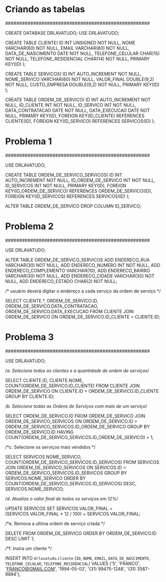 # Criando as tabelas
####################################################

CREATE DATABASE DRLAVATUDO;
USE DRLAVATUDO;

CREATE TABLE CLIENTE(
ID INT UNSIGNED NOT NULL,
NOME VARCHAR(60) NOT NULL,
EMAIL VARCHAR(80) NOT NULL,
DATA_DE_NASCIMENTO DATE NOT NULL,
TELEFONE_CELULAR CHAR(15) NOT NULL,
TELEFONE_RESIDENCIAL CHAR(14) NOT NULL,
PRIMARY KEY(ID)
);

CREATE TABLE SERVICOS(
ID INT AUTO_INCREMENT NOT NULL, 
NOME_SERVICO VARCHAR(60) NOT NULL, 
VALOR_FINAL DOUBLE(9,2) NOT NULL, 
CUSTO_EMPRESA DOUBLE(9,2) NOT NULL,
PRIMARY KEY(ID)
);

CREATE TABLE ORDEM_DE_SERVICO(
ID INT AUTO_INCREMENT NOT NULL,
ID_CLIENTE INT NOT NULL, 
ID_SERVICO INT NOT NULL, 
DATA_CONTRATACAO DATE NOT NULL, 
DATA_EXECUCAO DATE NOT NULL, 
PRIMARY KEY(ID),
FOREIGN KEY(ID_CLIENTE) REFERENCES CLIENTE(ID),
FOREIGN KEY(ID_SERVICO) REFERENCES SERVICOS(ID)
);

# Problema 1
####################################################

USE DRLAVATUDO;

CREATE TABLE ORDEM_DE_SERVICO_SERVICOS(
ID INT AUTO_INCREMENT NOT NULL,
ID_ORDEM_DE_SERVICO INT NOT NULL,
ID_SERVICOS INT NOT NULL,
PRIMARY KEY(ID),
FOREIGN KEY(ID_ORDEM_DE_SERVICO) REFERENCES ORDEM_DE_SERVICO(ID),
FOREIGN KEY(ID_SERVICOS) REFERENCES SERVICOS(ID)
);

ALTER TABLE ORDEM_DE_SERVICO
DROP COLUMN ID_SERVICO;

# Problema 2
####################################################

USE DRLAVATUDO;

ALTER TABLE ORDEM_DE_SERVICO_SERVICOS
ADD ENDERECO_RUA VARCHAR(30) NOT NULL,
ADD	ENDERECO_NUMERO INT NOT NULL,
ADD ENDERECO_COMPLEMENTO VARCHAR(10),
ADD ENDERECO_BAIRRO VARCHAR(30) NOT NULL,
ADD ENDERECO_CIDADE VARCHAR(30) NOT NULL,
ADD ENDERECO_ESTADO CHAR(2) NOT NULL;

/* usuário deverá digitar o endereço a cada serviço da ordem de serviço */

SELECT CLIENTE.*, ORDEM_DE_SERVICO.ID, ORDEM_DE_SERVICO.DATA_CONTRATACAO, ORDEM_DE_SERVICO.DATA_EXECUCAO FROM CLIENTE JOIN ORDEM_DE_SERVICO ON ORDEM_DE_SERVICO.ID_CLIENTE = CLIENTE.ID; 

# Problema 3
####################################################

USE DRLAVATUDO;

/*a. Selecione todos os clientes e a quantidade de ordem de serviços*/

SELECT 
	CLIENTE.ID,
	CLIENTE.NOME,
    COUNT(ORDEM_DE_SERVICO.ID_CLIENTE) 
FROM 
	CLIENTE JOIN ORDEM_DE_SERVICO ON CLIENTE.ID = ORDEM_DE_SERVICO.ID_CLIENTE
GROUP BY 
	CLIENTE.ID;

/*b. Selecione todas as Ordens de Serviços com mais de um serviço*/

SELECT 
    ORDEM_DE_SERVICO.ID
FROM
    ORDEM_DE_SERVICO JOIN ORDEM_DE_SERVICO_SERVICOS ON ORDEM_DE_SERVICO.ID = ORDEM_DE_SERVICO_SERVICOS.ID_ORDEM_DE_SERVICO
GROUP BY 
	ORDEM_DE_SERVICO.ID
HAVING
	COUNT(ORDEM_DE_SERVICO_SERVICOS.ID_ORDEM_DE_SERVICO) > 1;


/*c. Selecione os serviços mais vendidos */

SELECT
	SERVICOS.NOME_SERVICO,
    COUNT(ORDEM_DE_SERVICO_SERVICOS.ID_SERVICOS)
FROM
	SERVICOS JOIN ORDEM_DE_SERVICO_SERVICOS ON SERVICOS.ID = ORDEM_DE_SERVICO_SERVICOS.ID_SERVICOS
GROUP BY
	SERVICOS.NOME_SERVICO
ORDER BY
	COUNT(ORDEM_DE_SERVICO_SERVICOS.ID_SERVICOS) DESC, SERVICOS.NOME_SERVICO;
    
/*d. Atualize o valor final de todos os serviços em 12%*/

UPDATE SERVICOS SET SERVICOS.VALOR_FINAL = (SERVICOS.VALOR_FINAL * 12 / 100) + SERVICOS.VALOR_FINAL;

/*e. Remova a ultima ordem de serviço criada */

DELETE FROM ORDEM_DE_SERVICO ORDER BY ORDEM_DE_SERVICO.ID DESC LIMIT 1;

/*f. Insira um cliente */

INSERT INTO `drlavatudo`.`cliente` (`ID`, `NOME`, `EMAIL`, `DATA_DE_NASCIMENTO`, `TELEFONE_CELULAR`, `TELEFONE_RESIDENCIAL`) VALUES ('5', 'FRANCO', 'FRANCO@GMAIL.COM', '1994-05-02', '(31) 99475-1248', '(31) 3587-9894');

